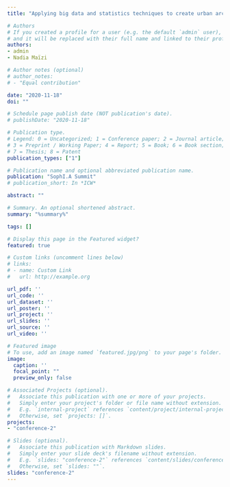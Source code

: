 ```yaml
---
title: "Applying big data and statistics techniques to create urban archetypes for long-term modelling"

# Authors
# If you created a profile for a user (e.g. the default `admin` user), write the username (folder name) here 
# and it will be replaced with their full name and linked to their profile.
authors:
- admin
- Nadia Maïzi

# Author notes (optional)
# author_notes:
# - "Equal contribution"

date: "2020-11-18"
doi: ""

# Schedule page publish date (NOT publication's date).
# publishDate: "2020-11-18"

# Publication type.
# Legend: 0 = Uncategorized; 1 = Conference paper; 2 = Journal article;
# 3 = Preprint / Working Paper; 4 = Report; 5 = Book; 6 = Book section;
# 7 = Thesis; 8 = Patent
publication_types: ["1"]

# Publication name and optional abbreviated publication name.
publication: "SophI.A Summit"
# publication_short: In *ICW*

abstract: ""

# Summary. An optional shortened abstract.
summary: "%summary%"

tags: []

# Display this page in the Featured widget?
featured: true

# Custom links (uncomment lines below)
# links:
# - name: Custom Link
#   url: http://example.org

url_pdf: ''
url_code: ''
url_dataset: ''
url_poster: ''
url_project: ''
url_slides: ''
url_source: ''
url_video: ''

# Featured image
# To use, add an image named `featured.jpg/png` to your page's folder. 
image:
  caption: ''
  focal_point: ""
  preview_only: false

# Associated Projects (optional).
#   Associate this publication with one or more of your projects.
#   Simply enter your project's folder or file name without extension.
#   E.g. `internal-project` references `content/project/internal-project/index.md`.
#   Otherwise, set `projects: []`.
projects:
- "conference-2"

# Slides (optional).
#   Associate this publication with Markdown slides.
#   Simply enter your slide deck's filename without extension.
#   E.g. `slides: "conference-2"` references `content/slides/conference-2/index.md`.
#   Otherwise, set `slides: ""`.
slides: "conference-2"
---
```

